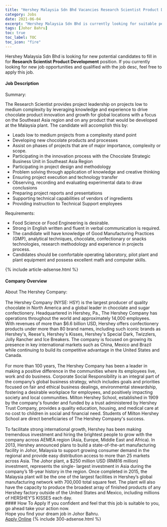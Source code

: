 ```yaml
---
title: "Hershey Malaysia Sdn Bhd Vacancies Research Scientist Product Development" 
category: Jobs 
date: 2021-06-04 
excerpt: "Hershey Malaysia Sdn Bhd is currently looking for suitable person to fill in the Research Scientist Product Development which based in Johor Bahru" 
tags: [Johor Bahru] 
toc: true 
toc_label: TOC 
toc_icon: "fire" 
--- 
```


<p>Hershey Malaysia Sdn Bhd is looking for new potential candidates to fill in for <b>Research Scientist Product Development</b> position. If you currently looking for new job opportunities and qualified with the job desc, feel free to apply this job.
</p><div><div><h4>Job Description</h4></div><div><div><span><div><p>Summary:</p><p>The Research Scientist provides project leadership on projects low to medium complexity by leveraging knowledge and experience to drive chocolate product innovation and growth for global locations with a focus on the Southeast Asia region and on any product that would be developed at the Malaysia plant. The candidate will accomplish this by:</p><ul><li>Leads low to medium projects from a complexity stand point</li><li>Developing new chocolate products and processes</li><li>Assist on phases of projects that are of major importance, complexity or scope.</li><li>Participating in the innovation process with the Chocolate Strategic Business Unit in Southeast Asia Region</li><li>Participating in project design and methodology</li><li>Problem solving through application of knowledge and creative thinking</li><li>Ensuring project execution and technology transfer</li><li>Observing, recording and evaluating experimental data to draw conclusions</li><li>Preparing project reports and presentations</li><li>Supporting technical capabilities of vendors of ingredients</li><li>Providing instruction to Technical Support employees</li></ul><p>Requirements:</p><ul><li>Food Science or Food Engineering is desirable.</li><li>Strong in English written and fluent in verbal communication is required.</li><li>The candidate will have knowledge of Good Manufacturing Practices (GMP), analytical techniques, chocolate, confectionary or snacks technologies, research methodology and experience in projects process.</li><li>Candidates should be comfortable operating laboratory, pilot plant and plant equipment and possess excellent math and computer skills.</li></ul></div></span></div></div></div> 
{% include article-adsense.html %} 
<div><div><h4>Company Overview</h4></div><div><div><span><div><div>About The Hershey Company:<br>
<br>
The Hershey Company (NYSE: HSY) is the largest producer of quality chocolate in North America and a global leader in chocolate and sugar confectionery. Headquartered in Hershey, Pa., The Hershey Company has operations throughout the world and approximately 14,000 employees.<br>
With revenues of more than $6.6 billion USD, Hershey offers confectionery products under more than 80 brand names, including such iconic brands as Hershey's, Reese's, Hershey's Kisses, Hershey's Special Dark, Twizzlers, Jolly Rancher and Ice Breakers. The company is focused on growing its presence in key international markets such as China, Mexico and Brazil while continuing to build its competitive advantage in the United States and Canada.<br>
&#160;</div>
<div>For more than 100 years, The Hershey Company has been a leader in making a positive difference in the communities where its employees live, work and do business. Corporate Social Responsibility is an integral part of the company&#8217;s global business strategy, which includes goals and priorities focused on fair and ethical business dealings, environmental stewardship, fostering a desirable workplace for employees, and positively impacting society and local communities. Milton Hershey School, established in 1909 by the company's founder and funded by a trust administered by Hershey Trust Company, provides a quality education, housing, and medical care at no cost to children in social and financial need. Students of Milton Hershey School are direct beneficiaries of The Hershey Company's success.<br>
<br>
To facilitate strong international growth, Hershey has been making tremendous investment and hiring the brightest people to grow with the company across AEMEA region (Asia, Europe, Middle East and Africa). In 2013, Hershey announced plans to build a state-of-the-art manufacturing facility in Johor, Malaysia to support growing consumer demand in the regional and provide easy distribution access to more than 25 markets across Asia. The Johor plant, a $250 million USD (RM816 million) investment, represents the single- largest investment in Asia during the company&#8217;s 18-year history in the region. Once completed in 2015, the Malaysia plant will be the one of the largest facilities in Hershey&#8217;s global manufacturing network with 700,000 total square feet. The plant will also have the capacity to produce the broadest array of finished products of any Hershey factory outside of the United States and Mexico, including millions of HERSHEY&#8217;S KISSES each day.</div></div></span></div></div></div> 
#### How To Apply 
If you confident and feel that this job is suitable to you, go ahead take your action now. <br/> 
Hope you find your dream job in Johor Bahru. <br/> 
<a href="https://www.jobstreet.com.my/en/job/research-scientist-product-development-4582724?jobId=jobstreet-my-job-4582724&" class="btn btn--info" target="_blank" rel="nofollow noopenner">Apply Online</a> 
{% include 300-adsense.html %} 